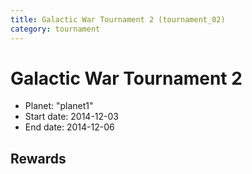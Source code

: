 ```yaml
---
title: Galactic War Tournament 2 (tournament_02)
category: tournament
---
```

# Galactic War Tournament 2

  * Planet: "planet1"
  * Start date: 2014-12-03
  * End date: 2014-12-06

## Rewards

